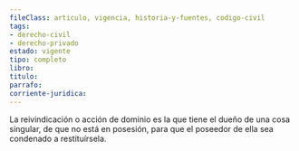```yaml
---
fileClass: articulo, vigencia, historia-y-fuentes, codigo-civil
tags:
- derecho-civil
- derecho-privado
estado: vigente
tipo: completo
libro:
titulo:
parrafo:
corriente-juridica:
---
```

La reivindicación o acción de dominio es la que tiene el dueño de una cosa singular, de que no está en posesión, para que el poseedor de ella sea condenado a restituírsela.